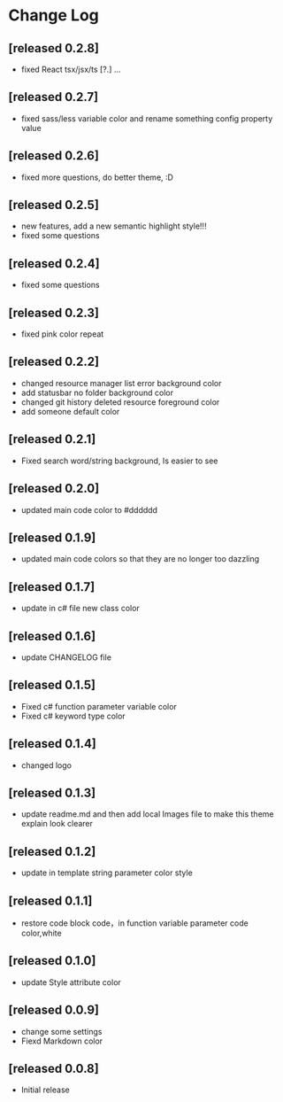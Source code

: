 # Change Log

## [released 0.2.8]

- fixed React tsx/jsx/ts [?.] ...

## [released 0.2.7]

- fixed sass/less variable color and rename something config property value

## [released 0.2.6]

- fixed more questions, do better theme, :D

## [released 0.2.5]

- new features, add a new semantic highlight style!!!
- fixed some questions

## [released 0.2.4]

- fixed some questions

## [released 0.2.3]

- fixed pink color repeat

## [released 0.2.2]

- changed resource manager list error background color
- add statusbar no folder background color
- changed git history deleted resource foreground color
- add someone default color

## [released 0.2.1]

- Fixed search word/string background, Is easier to see

## [released 0.2.0]

- updated main code color to #dddddd

## [released 0.1.9]

- updated main code colors so that they are no longer too dazzling

## [released 0.1.7]

- update in c# file new class color

## [released 0.1.6]

- update CHANGELOG file

## [released 0.1.5]

- Fixed c# function parameter variable color
- Fixed c# keyword type color

## [released 0.1.4]

- changed logo

## [released 0.1.3]

- update readme.md and then add local Images file to make this theme explain look clearer

## [released 0.1.2]

- update in template string parameter color style

## [released 0.1.1]

- restore code block code，in function variable parameter code color,white

## [released 0.1.0]

- update Style attribute color

## [released 0.0.9]

- change some settings
- Fiexd Markdown color

## [released 0.0.8]

- Initial release
